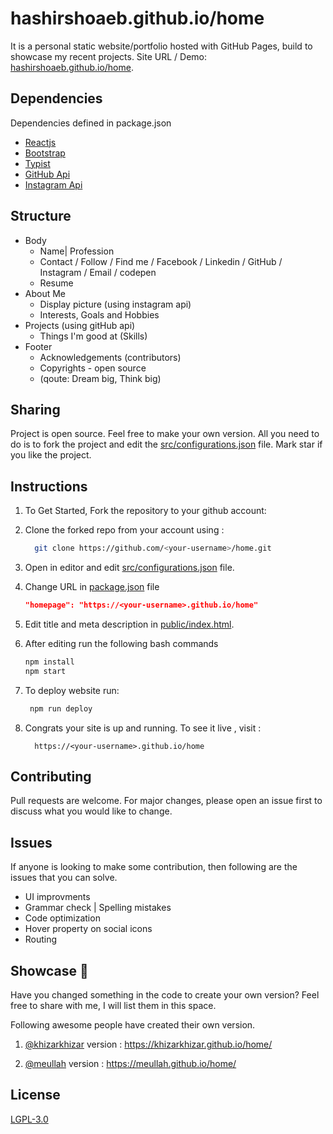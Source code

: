 # hashirshoaeb.github.io/home

It is a personal static website/portfolio hosted with GitHub Pages, build to showcase my recent projects. Site URL / Demo: [hashirshoaeb.github.io/home](https://hashirshoaeb.github.io/home).

## Dependencies

Dependencies defined in package.json

- [Reactjs](https://reactjs.org/)
- [Bootstrap](https://getbootstrap.com/)
- [Typist](https://github.com/jstejada/react-typist)
- [GitHub Api](https://developer.github.com/v3/repos/)
- [Instagram Api](https://www.instagram.com/developer/embedding/)

## Structure

- Body
  - Name| Profession
  - Contact / Follow / Find me / Facebook / Linkedin / GitHub / Instagram / Email / codepen
  - Resume
- About Me
  - Display picture (using instagram api)
  - Interests, Goals and Hobbies
- Projects (using gitHub api)
  - Things I'm good at (Skills)
- Footer
  - Acknowledgements (contributors)
  - Copyrights - open source
  - (qoute: Dream big, Think big)

## Sharing

Project is open source. Feel free to make your own version. All you need to do is to fork the project and edit the [src/configurations.json](./src/configurations.json) file. Mark star if you like the project.

## Instructions

1. To Get Started, Fork the repository to your github account:
2. Clone the forked repo from your account using :

   ```bash
     git clone https://github.com/<your-username>/home.git
   ```

3. Open in editor and edit [src/configurations.json](./src/configurations.json) file.

4. Change URL in [package.json](./package.json) file

   ```json
   "homepage": "https://<your-username>.github.io/home"
   ```

5. Edit title and meta description in [public/index.html](./public/index.html).

6. After editing run the following bash commands

   ```bash
   npm install
   npm start
   ```

7. To deploy website run:

   ```bash
    npm run deploy
   ```

8. Congrats your site is up and running. To see it live , visit :

   ```https
     https://<your-username>.github.io/home
   ```

## Contributing

Pull requests are welcome. For major changes, please open an issue first to discuss what you would like to change.

## Issues

If anyone is looking to make some contribution, then following are the issues that you can solve.

- UI improvments
- Grammar check | Spelling mistakes
- Code optimization
- Hover property on social icons
- Routing

## Showcase 🚀

Have you changed something in the code to create your own version? Feel free to share with me, I will list them in this space.

Following awesome people have created their own version.

1. [@khizarkhizar](https://github.com/khizarkhizar) version : https://khizarkhizar.github.io/home/

2. [@meullah](https://github.com/meullah) version : https://meullah.github.io/home/

## License

[LGPL-3.0](https://www.gnu.org/licenses/lgpl-3.0.en.html)
